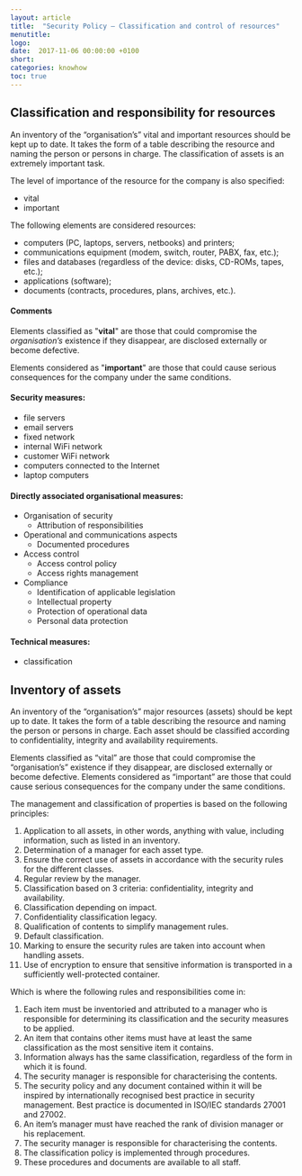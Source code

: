 ```yaml
---
layout: article
title:  "Security Policy – Classification and control of resources"
menutitle:
logo:
date:  2017-11-06 00:00:00 +0100
short:
categories: knowhow
toc: true
---
```

## Classification and responsibility for resources
An inventory of the “organisation’s” vital and important resources should be kept up to date. It takes the form of a table describing the resource and naming the person or persons in charge. The classification of assets is an extremely important task.

The level of importance of the resource for the company is also specified:

* vital
* important

The following elements are considered resources:

* computers (PC, laptops, servers, netbooks) and printers;
* communications equipment (modem, switch, router, PABX, fax, etc.);
* files and databases (regardless of the device: disks, CD-ROMs, tapes, etc.);
* applications (software);
* documents (contracts, procedures, plans, archives, etc.).

#### Comments
Elements classified as "**vital**" are those that could compromise the *organisation’s* existence if they disappear, are disclosed externally or become defective.

Elements considered as "**important**" are those that could cause serious consequences for the company under the same conditions.

#### Security measures:

* file servers
* email servers
* fixed network
* internal WiFi network
* customer WiFi network
* computers connected to the Internet
* laptop computers

#### Directly associated organisational measures:

* Organisation of security
  * Attribution of responsibilities
* Operational and communications aspects
  * Documented procedures
* Access control
  * Access control policy
  * Access rights management
* Compliance
  * Identification of applicable legislation
  * Intellectual property
  * Protection of operational data
  * Personal data protection

#### Technical measures:

* classification

## Inventory of assets

An inventory of the “organisation’s” major resources (assets) should be kept up to date. It takes the form of a table describing the resource and naming the person or persons in charge. Each asset should be classified according to confidentiality, integrity and availability requirements.

Elements classified as “vital” are those that could compromise the “organisation’s” existence if they disappear, are disclosed externally or become defective. Elements considered as “important” are those that could cause serious consequences for the company under the same conditions.

The management and classification of properties is based on the following principles:

1. Application to all assets, in other words, anything with value, including information, such as listed in an inventory.
2. Determination of a manager for each asset type.
3. Ensure the correct use of assets in accordance with the security rules for the different classes.
4. Regular review by the manager.
5. Classification based on 3 criteria: confidentiality, integrity and availability.
6. Classification depending on impact.
7. Confidentiality classification legacy.
8. Qualification of contents to simplify management rules.
9. Default classification.
10. Marking to ensure the security rules are taken into account when handling assets.
11. Use of encryption to ensure that sensitive information is transported in a sufficiently well-protected container.

Which is where the following rules and responsibilities come in:

1. Each item must be inventoried and attributed to a manager who is responsible for determining its classification and the security measures to be applied.
2. An item that contains other items must have at least the same classification as the most sensitive item it contains.
3. Information always has the same classification, regardless of the form in which it is found.
4. The security manager is responsible for characterising the contents.
5. The security policy and any document contained within it will be inspired by internationally recognised best practice in security management. Best practice is documented in ISO/IEC standards 27001 and 27002.
6. An item’s manager must have reached the rank of division manager or his replacement.
7. The security manager is responsible for characterising the contents.
8. The classification policy is implemented through procedures.
9. These procedures and documents are available to all staff.
